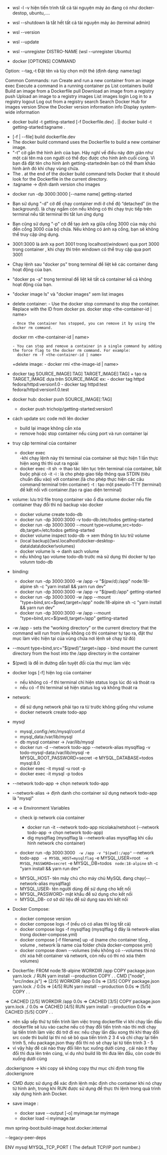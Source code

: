 - wsl -l -v hiện tiến trình tất cả tài nguyên máy ảo đang có như docker-destop, ubuntu,....
- wsl --shutdown là tắt hết tất cả tài nguyên máy ảo (terminal admin)
- wsl --version
- wsl --update
- wsl --unregister DISTRO-NAME (wsl --unregister Ubuntu)

- docker [OPTIONS] COMMAND

Option:
--tag,-t Đặt tên và tùy chọn một thẻ (định dạng: name:tag)

Common Commands:
run Create and run a new container from an image
exec Execute a command in a running container
ps List containers
build Build an image from a Dockerfile
pull Download an image from a registry
push Upload an image to a registry
images List images
login Log in to a registry
logout Log out from a registry
search Search Docker Hub for images
version Show the Docker version information
info Display system-wide information

- docker build -t getting-started [-f Dockerfile.dev] . || docker build -t getting-started:tagname .

* [-f | --file] build dockerfile.dev
* The docker build command uses the Dockerfile to build a new container image.
* "-t" cờ gắn thẻ hình ảnh của bạn. Hãy nghĩ về điều này đơn giản như một cái tên mà con người có thể đọc được cho hình ảnh cuối cùng. Vì bạn đã đặt tên cho hình ảnh getting-startednên bạn có thể tham khảo hình ảnh đó khi chạy vùng chứa.
* The . at the end of the docker build command tells Docker that it should look for the Dockerfile in the current directory.
* :tagname -> định danh version cho images

- docker run -dp 3000:3000 [--name name] getting-started

* Bạn sử dụng "-d" cờ để chạy container mới ở chế độ “detached” (in the background). là chạy ngầm còn nếu không có thì chạy trực tiếp trên terminal nếu tắt terminal thì tắt lun ứng dụng
* Bạn cũng sử dụng "-p" cờ để tạo ánh xạ giữa cổng 3000 của máy chủ đến cổng 3000 của bộ chứa. Nếu không có ánh xạ cổng, bạn sẽ không thể truy cập ứng dụng.
* 3001:3000 là ánh xạ port 3001 trong localhost(windown) qua port 3000 trong container , khi chạy thì trên windown có thể truy cập qua port 3001

* Chạy lệnh sau "docker ps" trong terminal để liệt kê các container đang hoạt động của bạn.
* "docker ps -a" trong terminal để liệt kê tất cả container kể cả không hoạt động của bạn.
* "docker image ls" và "docker images" xem list images

- delete container: - Use the docker stop command to stop the container. Replace <the-container-id> with the ID from docker ps.
  docker stop <the-container-id | name>

      - Once the container has stopped, you can remove it by using the docker rm command.

  docker rm <the-container-id | name>

      - You can stop and remove a container in a single command by adding the force flag to the docker rm command. For example:
      	docker rm -f <the-container-id | name>

  +delete image: - docker rmi <the-image-id | name>

* docker tag SOURCE_IMAGE[:TAG] TARGET_IMAGE[:TAG] + tạo ra TARGET_IMAGE dựa trên SOURCE_IMAGE
  ex: - docker tag httpd fedora/httpd:version1.0 - docker tag httpd:test fedora/httpd:version1.0.test

* docker hub: docker push SOURCE_IMAGE[:TAG]

  - docker push trichoip/getting-started:version1

* cách update src code mới lên docker

  - build lại image không cần xóa
  - remove hoặc stop container nếu cùng port và run container lại

* truy cập terminal của container

  - docker exec <container-id> <command terminal>  
    -khi chạy lệnh này thì terminal của container sẽ thực hiện 1 lần <command terminal> thực hiện xong thì thì out ra ngoài
  - docker exec -it <container-id> sh -> thao tác liên tục trên terminal của container, bắt buộc phải có -it
    -i : là cho phép giao tiếp thông qua STDIN (tiêu chuẩn đầu vào) với container.(là cho phép thực hiện các câu command terminal trên container)
    -t : tạo một pseudo-TTY (terminal) để kết nối với container.(tạo ra giao diện terminal)

* volume: lưu trữ file trong container vào ổ đỉa volume docker nếu file container thay đổi thì nó backup vào docker

  - docker volume create todo-db
  - docker run -dp 3000:3000 -v todo-db:/etc/todos getting-started
  - docker run -dp 3000:3000 --mount type=volume,src=todo-db,target=/etc/todos getting-started
  - docker volume inspect todo-db -> xem thông tin lưu trữ volume
  - (local backup)(\\wsl.localhost\docker-desktop-data\data\docker\volumes)
  - docker volume ls -> danh sach volume
  - nếu không tạo volume todo-db trước mà sử dụng thì docker tự tạo volunm todo-db

* binding:
  - docker run -dp 3000:3000 -w /app -v "$(pw/d):/app" node:18-alpine sh -c "yarn install && yarn run dev"
  - docker run -dp 3000:3000 -w /app -v "$(pwd):/app" getting-started
  - docker run -dp 3000:3000 -w /app --mount "type=bind,src=$pwd,target=/app" node:18-alpine sh -c "yarn install && yarn run dev"
  - docker run -dp 3000:3000 -w /app --mount "type=bind,src=$(pwd),target=/app" getting-started
* -w /app - sets the “working directory” or the current directory that the command will run from (nếu không có thì container tự tạo ra, đặt thư mục làm việc hiện tại của vùng chứa nơi lệnh sẽ chạy từ đó)
* --mount type=bind,src="$(pwd)",target=/app - bind mount the current directory from the host into the /app directory in the container
* $(pwd) là để in đường dẫn tuyệt đối của thư mục làm việc

* docker logs [-f] <container-id> hiện log của container

  - nếu không có -f thì terminal chỉ hiện status logs lúc đó và thoát ra
  - nếu có -f thì terminal sẽ hiện status log và không thoát ra

* network:
  - để sử dụng network phải tạo ra từ trước không giống như volume
  - docker network create todo-app
* mysql

  - mysql_config:/etc/mysql/conf.d
  - mysql_data:/var/lib/mysql
  - db mysql container -> /var/lib/mysql
  - docker run -d --network todo-app --network-alias mysqlflag -v todo-mysql-data:/var/lib/mysql -e MYSQL_ROOT_PASSWORD=secret -e MYSQL_DATABASE=todos mysql:8.0
  - docker exec -it <mysql-container-id> mysql -u root -p
  - docker exec -it <mysql-container-id> mysql -p todos

* --network todo-app -> chọn network todo-app
* --network-alias -> định danh cho container sử dụng network todo-app là "mysql"
* -e -> Environment Variables

  - check ip network của container

    - docker run -it --network todo-app nicolaka/netshoot (--network todo-app -> chọn network todo-app)
    - dig mysqlflag (mysqlflag là --network-alias mysqlflag khi cấu hình network cho container)

  - docker run -dp 3000:3000 ` -w /app -v "$(pwd):/app"`
    --network todo-app ` -e MYSQL_HOST=mysqlflag`
    -e MYSQL_USER=root ` -e MYSQL_PASSWORD=secret`
    -e MYSQL_DB=todos ` node:18-alpine`
    sh -c "yarn install && yarn run dev"

  * MYSQL_HOST- tên máy chủ cho máy chủ MySQL đang chạy(--network-alias mysqlflag)
  * MYSQL_USER- tên người dùng để sử dụng cho kết nối
  * MYSQL_PASSWORD- mật khẩu để sử dụng cho kết nối
  * MYSQL_DB- cơ sở dữ liệu để sử dụng sau khi kết nối

* Docker Compose:

  - docker compose version
  - docker compose logs -f (nếu có có alias thì log tất cả)
  - docker compose logs -f mysqlflag (mysqlflag ở đây là network-alias trong docker-compose.yml)
  - docker compose [-f filename] up -d (name cho container tổng , volume , network là name của folder chứa docker-compose.yml)
  - docker compose down --volumes (nếu không có --volumes thì nó chỉ xóa hết container và network, còn nếu có thì nó xóa thêm volumes)

* Dockerfile:
  FROM node:18-alpine
  WORKDIR /app
  COPY package.json yarn.lock ./
  RUN yarn install --production
  COPY . .
  CMD ["node", "src/index.js"]
  => [2/5] WORKDIR /app 0.0s
  => [3/5] COPY package.json yarn.lock ./ 0.0s
  => [4/5] RUN yarn install --production 0.0s
  => [5/5] COPY . .

=> CACHED [2/5] WORKDIR /app 0.0s
=> CACHED [3/5] COPY package.json yarn.lock ./ 0.0s
=> CACHED [4/5] RUN yarn install --production 0.0s
=> CACHED [5/5] COPY . .

- nên sắp sếp thứ tự tiến trình làm việc trong dockerfile vì khi chạy lần đầu dockerfile sẽ lưu vào cache nếu có thay đổi tiến trình nào thì mới chạy lại tiến trình làm việc đó trở đi
  ex: nếu chạy lần đầu xong thì khi thay đổi src code thì build lại thì nó sẽ bỏ qua tiến trình 2 3 4 và chỉ chạy lại tiến trình 5, nếu package.json thay đổi thì nó sẽ chạy lại từ tiến trình 3 - 5
- vì vậy hãy để cái nào thay đổi liên tục xuống dưới cùng , cái nào it thay đổi thì đưa lên trên cùng, ví dụ nhứ build lib thì đưa lên đầu, còn code thì xuống dưới cùng

.dockerignore -> khi copy sẽ không copy thư mục chỉ định trong file .dockerignore

- CMD được sử dụng để xác định lệnh mặc định cho container khi nó chạy từ hình ảnh, trong khi RUN được sử dụng để thực thi lệnh trong quá trình xây dựng hình ảnh Docker.

- save image :
  - docker save --output [-o] myimage.tar myimage
  - docker load -i myimage.tar

mvn spring-boot:build-image
host.docker.internal

--legacy-peer-deps

ENV mysql
MYSQL_TCP_PORT ( The default TCP/IP port number.)
